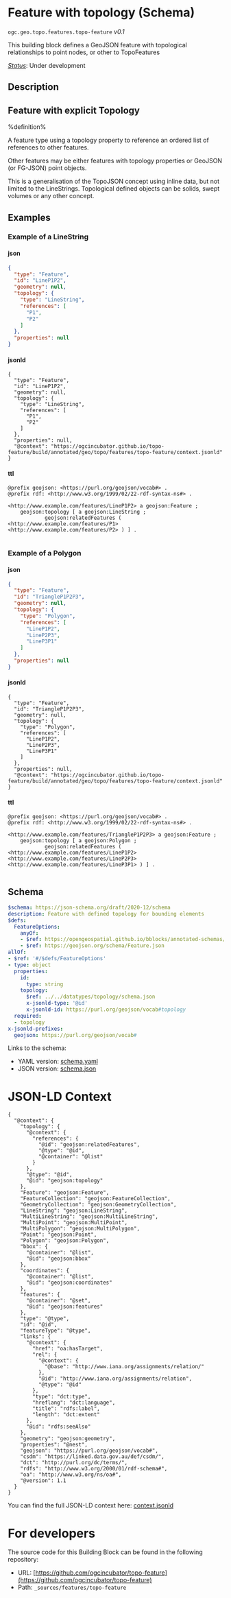 
# Feature with topology (Schema)

`ogc.geo.topo.features.topo-feature` *v0.1*

This building block defines a GeoJSON feature with topological relationships to point nodes, or other to TopoFeatures

[*Status*](http://www.opengis.net/def/status): Under development

## Description

## Feature with explicit Topology 

%definition% 

A feature type using a topology property to reference an ordered list of references to other features. 

Other features may be either features with topology properties or GeoJSON (or FG-JSON) point objects.

This is a generalisation of the TopoJSON concept using inline data, but not limited to the LineStrings. Topological defined objects 
can be solids, swept volumes or any other concept.


## Examples

### Example of a LineString
#### json
```json
{
  "type": "Feature",
  "id": "LineP1P2",
  "geometry": null,
  "topology": {
    "type": "LineString",
    "references": [
      "P1",
      "P2"
    ]
  },
  "properties": null
}
```

#### jsonld
```jsonld
{
  "type": "Feature",
  "id": "LineP1P2",
  "geometry": null,
  "topology": {
    "type": "LineString",
    "references": [
      "P1",
      "P2"
    ]
  },
  "properties": null,
  "@context": "https://ogcincubator.github.io/topo-feature/build/annotated/geo/topo/features/topo-feature/context.jsonld"
}
```

#### ttl
```ttl
@prefix geojson: <https://purl.org/geojson/vocab#> .
@prefix rdf: <http://www.w3.org/1999/02/22-rdf-syntax-ns#> .

<http://www.example.com/features/LineP1P2> a geojson:Feature ;
    geojson:topology [ a geojson:LineString ;
            geojson:relatedFeatures ( <http://www.example.com/features/P1> <http://www.example.com/features/P2> ) ] .


```


### Example of a Polygon
#### json
```json
{
  "type": "Feature",
  "id": "TriangleP1P2P3",
  "geometry": null,
  "topology": {
    "type": "Polygon",
    "references": [
      "LineP1P2",
      "LineP2P3",
      "LineP3P1"
    ]
  },
  "properties": null
}
```

#### jsonld
```jsonld
{
  "type": "Feature",
  "id": "TriangleP1P2P3",
  "geometry": null,
  "topology": {
    "type": "Polygon",
    "references": [
      "LineP1P2",
      "LineP2P3",
      "LineP3P1"
    ]
  },
  "properties": null,
  "@context": "https://ogcincubator.github.io/topo-feature/build/annotated/geo/topo/features/topo-feature/context.jsonld"
}
```

#### ttl
```ttl
@prefix geojson: <https://purl.org/geojson/vocab#> .
@prefix rdf: <http://www.w3.org/1999/02/22-rdf-syntax-ns#> .

<http://www.example.com/features/TriangleP1P2P3> a geojson:Feature ;
    geojson:topology [ a geojson:Polygon ;
            geojson:relatedFeatures ( <http://www.example.com/features/LineP1P2> <http://www.example.com/features/LineP2P3> <http://www.example.com/features/LineP3P1> ) ] .


```

## Schema

```yaml
$schema: https://json-schema.org/draft/2020-12/schema
description: Feature with defined topology for bounding elements
$defs:
  FeatureOptions:
    anyOf:
    - $ref: https://opengeospatial.github.io/bblocks/annotated-schemas/geo/json-fg/feature/schema.json
    - $ref: https://geojson.org/schema/Feature.json
allOf:
- $ref: '#/$defs/FeatureOptions'
- type: object
  properties:
    id:
      type: string
    topology:
      $ref: ../../datatypes/topology/schema.json
      x-jsonld-type: '@id'
      x-jsonld-id: https://purl.org/geojson/vocab#topology
  required:
  - topology
x-jsonld-prefixes:
  geojson: https://purl.org/geojson/vocab#

```

Links to the schema:

* YAML version: [schema.yaml](https://ogcincubator.github.io/topo-feature/build/annotated/geo/topo/features/topo-feature/schema.json)
* JSON version: [schema.json](https://ogcincubator.github.io/topo-feature/build/annotated/geo/topo/features/topo-feature/schema.yaml)


# JSON-LD Context

```jsonld
{
  "@context": {
    "topology": {
      "@context": {
        "references": {
          "@id": "geojson:relatedFeatures",
          "@type": "@id",
          "@container": "@list"
        }
      },
      "@type": "@id",
      "@id": "geojson:topology"
    },
    "Feature": "geojson:Feature",
    "FeatureCollection": "geojson:FeatureCollection",
    "GeometryCollection": "geojson:GeometryCollection",
    "LineString": "geojson:LineString",
    "MultiLineString": "geojson:MultiLineString",
    "MultiPoint": "geojson:MultiPoint",
    "MultiPolygon": "geojson:MultiPolygon",
    "Point": "geojson:Point",
    "Polygon": "geojson:Polygon",
    "bbox": {
      "@container": "@list",
      "@id": "geojson:bbox"
    },
    "coordinates": {
      "@container": "@list",
      "@id": "geojson:coordinates"
    },
    "features": {
      "@container": "@set",
      "@id": "geojson:features"
    },
    "type": "@type",
    "id": "@id",
    "featureType": "@type",
    "links": {
      "@context": {
        "href": "oa:hasTarget",
        "rel": {
          "@context": {
            "@base": "http://www.iana.org/assignments/relation/"
          },
          "@id": "http://www.iana.org/assignments/relation",
          "@type": "@id"
        },
        "type": "dct:type",
        "hreflang": "dct:language",
        "title": "rdfs:label",
        "length": "dct:extent"
      },
      "@id": "rdfs:seeAlso"
    },
    "geometry": "geojson:geometry",
    "properties": "@nest",
    "geojson": "https://purl.org/geojson/vocab#",
    "csdm": "https://linked.data.gov.au/def/csdm/",
    "dct": "http://purl.org/dc/terms/",
    "rdfs": "http://www.w3.org/2000/01/rdf-schema#",
    "oa": "http://www.w3.org/ns/oa#",
    "@version": 1.1
  }
}
```

You can find the full JSON-LD context here:
[context.jsonld](https://ogcincubator.github.io/topo-feature/build/annotated/geo/topo/features/topo-feature/context.jsonld)


# For developers

The source code for this Building Block can be found in the following repository:

* URL: [https://github.com/ogcincubator/topo-feature](https://github.com/ogcincubator/topo-feature)
* Path: `_sources/features/topo-feature`

